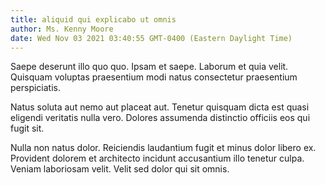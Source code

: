 ```yaml
---
title: aliquid qui explicabo ut omnis
author: Ms. Kenny Moore
date: Wed Nov 03 2021 03:40:55 GMT-0400 (Eastern Daylight Time)
---
```

Saepe deserunt illo quo quo. Ipsam et saepe. Laborum et quia velit. Quisquam voluptas praesentium modi natus consectetur praesentium perspiciatis.

 Natus soluta aut nemo aut placeat aut. Tenetur quisquam dicta est quasi eligendi veritatis nulla vero. Dolores assumenda distinctio officiis eos qui fugit sit.

 Nulla non natus dolor. Reiciendis laudantium fugit et minus dolor libero ex. Provident dolorem et architecto incidunt accusantium illo tenetur culpa. Veniam laboriosam velit. Velit sed dolor qui sit omnis.